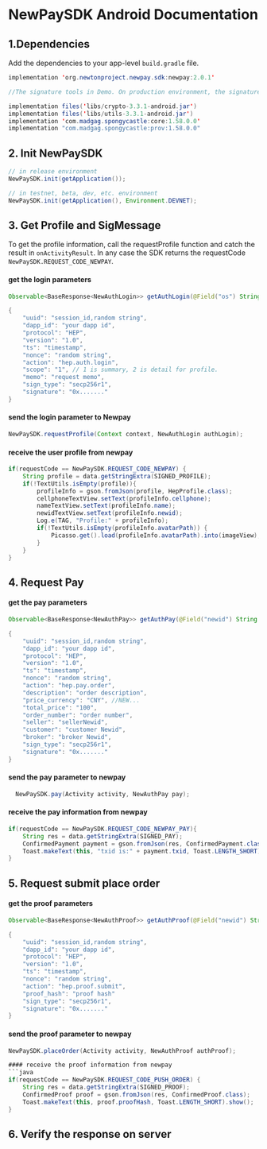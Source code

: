 # NewPaySDK Android Documentation

## 1.Dependencies

Add the dependencies to your app-level `build.gradle` file.

```java
implementation 'org.newtonproject.newpay.sdk:newpay:2.0.1'

//The signature tools in Demo. On production environment, the signature information must be from server.

implementation files('libs/crypto-3.3.1-android.jar')
implementation files('libs/utils-3.3.1-android.jar')
implementation 'com.madgag.spongycastle:core:1.58.0.0'
implementation "com.madgag.spongycastle:prov:1.58.0.0"
```

## 2. Init NewPaySDK

```java
// in release environment
NewPaySDK.init(getApplication());

// in testnet, beta, dev, etc. environment
NewPaySDK.init(getApplication(), Environment.DEVNET);
```

## 3. Get Profile and SigMessage

To get the profile information, call the requestProfile function and catch the result in `onActivityResult`.
In any case the SDK returns the requestCode `NewPaySDK.REQUEST_CODE_NEWPAY`.

#### get the login parameters
```java
Observable<BaseResponse<NewAuthLogin>> getAuthLogin(@Field("os") String os);

{
    "uuid": "session_id,random string",
    "dapp_id": "your dapp id",
    "protocol": "HEP",
    "version": "1.0",
    "ts": "timestamp",
    "nonce": "random string",
    "action": "hep.auth.login",
    "scope": "1", // 1 is summary, 2 is detail for profile.
    "memo": "request memo",
    "sign_type": "secp256r1",
    "signature": "0x......."
}
```

#### send the login parameter to Newpay
```java
NewPaySDK.requestProfile(Context context, NewAuthLogin authLogin);
```

#### receive the user profile from newpay
```java
if(requestCode == NewPaySDK.REQUEST_CODE_NEWPAY) {
    String profile = data.getStringExtra(SIGNED_PROFILE);
    if(!TextUtils.isEmpty(profile)){
        profileInfo = gson.fromJson(profile, HepProfile.class);
        cellphoneTextView.setText(profileInfo.cellphone);
        nameTextView.setText(profileInfo.name);
        newidTextView.setText(profileInfo.newid);
        Log.e(TAG, "Profile:" + profileInfo);
        if(!TextUtils.isEmpty(profileInfo.avatarPath)) {
            Picasso.get().load(profileInfo.avatarPath).into(imageView);
        }
    }
}
```

## 4. Request Pay

#### get the pay parameters
```java
Observable<BaseResponse<NewAuthPay>> getAuthPay(@Field("newid") String newid, @Field("os") String os);

{
    "uuid": "session_id,random string",
    "dapp_id": "your dapp id",
    "protocol": "HEP",
    "version": "1.0",
    "ts": "timestamp",
    "nonce": "random string",
    "action": "hep.pay.order",
    "description": "order description",
    "price_currency": "CNY", //NEW...
    "total_price": "100",
    "order_number": "order number",
    "seller": "sellerNewid",
    "customer": "customer Newid",
    "broker": "broker Newid",
    "sign_type": "secp256r1",
    "signature": "0x......."
}
```

#### send the pay parameter to newpay
```java
  NewPaySDK.pay(Activity activity, NewAuthPay pay);
```

#### receive the pay information from newpay
```java
if(requestCode == NewPaySDK.REQUEST_CODE_NEWPAY_PAY){
    String res = data.getStringExtra(SIGNED_PAY);
    ConfirmedPayment payment = gson.fromJson(res, ConfirmedPayment.class);
    Toast.makeText(this, "txid is:" + payment.txid, Toast.LENGTH_SHORT).show();
}

```
## 5. Request submit place order

#### get the proof parameters
```java
Observable<BaseResponse<NewAuthProof>> getAuthProof(@Field("newid") String newid, @Field("os") String os);

{
    "uuid": "session_id,random string",
    "dapp_id": "your dapp id",
    "protocol": "HEP",
    "version": "1.0",
    "ts": "timestamp",
    "nonce": "random string",
    "action": "hep.proof.submit",
    "proof_hash": "proof hash"
    "sign_type": "secp256r1",
    "signature": "0x......."
}
```

#### send the proof parameter to newpay
``` java
NewPaySDK.placeOrder(Activity activity, NewAuthProof authProof);

#### receive the proof information from newpay
```java
if(requestCode == NewPaySDK.REQUEST_CODE_PUSH_ORDER) {
    String res = data.getStringExtra(SIGNED_PROOF);
    ConfirmedProof proof = gson.fromJson(res, ConfirmedProof.class);
    Toast.makeText(this, proof.proofHash, Toast.LENGTH_SHORT).show();
}
```

## 6. Verify the response on server
